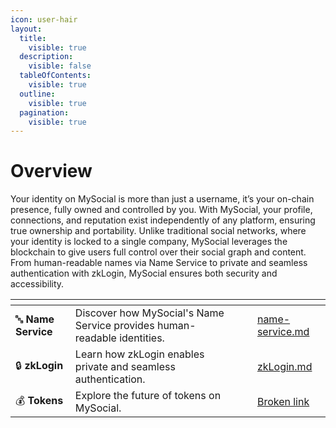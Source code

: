 ```yaml
---
icon: user-hair
layout:
  title:
    visible: true
  description:
    visible: false
  tableOfContents:
    visible: true
  outline:
    visible: true
  pagination:
    visible: true
---
```


# Overview

Your identity on MySocial is more than just a username, it’s your on-chain presence, fully owned and controlled by you. With MySocial, your profile, connections, and reputation exist independently of any platform, ensuring true ownership and portability. Unlike traditional social networks, where your identity is locked to a single company, MySocial leverages the blockchain to give users full control over their social graph and content. From human-readable names via Name Service to private and seamless authentication with zkLogin, MySocial ensures both security and accessibility.

<table data-view="cards"><thead><tr><th></th><th></th><th data-hidden data-card-cover data-type="files"></th><th data-hidden></th><th data-hidden data-card-target data-type="content-ref"></th></tr></thead><tbody><tr><td>🔤 <strong>Name Service</strong></td><td>Discover how MySocial's Name Service provides human-readable identities.</td><td></td><td></td><td><a href="name-service.md">name-service.md</a></td></tr><tr><td>🔒 <strong>zkLogin</strong></td><td>Learn how zkLogin enables private and seamless authentication.</td><td></td><td></td><td><a href="zkLogin.md">zkLogin.md</a></td></tr><tr><td>💰 <strong>Tokens</strong></td><td>Explore the future of tokens on MySocial.</td><td></td><td></td><td><a href="broken-reference">Broken link</a></td></tr></tbody></table>
